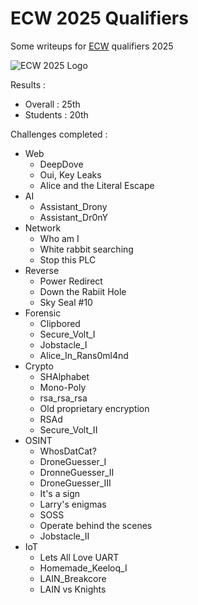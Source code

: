 # ECW 2025 Qualifiers
Some writeups for [ECW](https://challenge-ecw.eu/) qualifiers 2025

![ECW 2025 Logo](https://challenge-ecw.eu/themes/ECW-2025/static/img/logo.png)

Results : 
- Overall : 25th
- Students : 20th
 
Challenges completed : 

- Web
  - DeepDove
  - Oui, Key Leaks
  - Alice and the Literal Escape
- AI
  - Assistant_Drony
  - Assistant_Dr0nY
- Network 
  - Who am I
  - White rabbit searching
  - Stop this PLC
- Reverse
  - Power Redirect
  - Down the Rabiit Hole
  - Sky Seal #10
- Forensic
  - Clipbored
  - Secure_Volt_I
  - Jobstacle_I
  - Alice_In_Rans0ml4nd
- Crypto
  - SHAlphabet
  - Mono-Poly
  - rsa_rsa_rsa
  - Old proprietary encryption
  - RSAd
  - Secure_Volt_II
- OSINT
  - WhosDatCat?
  - DroneGuesser_I
  - DronneGuesser_II
  - DroneGuesser_III
  - It's a sign
  - Larry's enigmas
  - SOSS
  - Operate behind the scenes
  - Jobstacle_II
- IoT
  - Lets All Love UART
  - Homemade_Keeloq_I
  - LAIN_Breakcore
  - LAIN vs Knights